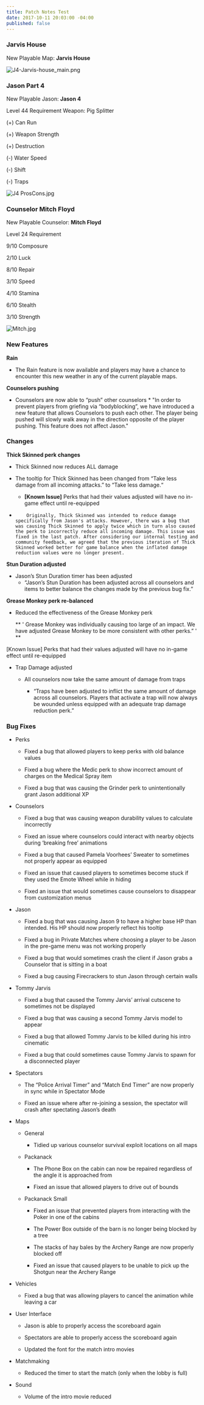 ```yaml
---
title: Patch Notes Test
date: 2017-10-11 20:03:00 -04:00
published: false
---
```


### Jarvis House

New Playable Map: **Jarvis House**

![J4-Jarvis-house_main.png](/uploads/J4-Jarvis-house_main.png)

### Jason Part 4

New Playable Jason: **Jason 4**

Level 44 Requirement
Weapon: Pig Splitter

\(\+) Can Run

\(\+) Weapon Strength

\(\+) Destruction

\(-) Water Speed

\(-) Shift

\(-) Traps

![J4 ProsCons.jpg](/uploads/J4%20ProsCons.jpg)

### Counselor Mitch Floyd

New Playable Counselor: **Mitch Floyd**

Level 24 Requirement

9/10 Composure

2/10 Luck

8/10 Repair

3/10 Speed

4/10 Stamina

6/10 Stealth

3/10 Strength

![Mitch.jpg](/uploads/Mitch.jpg)

### New Features

**Rain**

* The Rain feature is now available and players may have a chance to encounter this new weather in any of the current playable maps.

**Counselors pushing**

* Counselors are now able to “push” other counselors
  \* "In order to prevent players from griefing via “bodyblocking”, we have introduced a new feature that allows Counselors to push each other. The player being pushed will slowly walk away in the direction opposite of the player pushing. This feature does not affect Jason."

### Changes

**Thick Skinned perk changes**
* Thick Skinned now reduces ALL damage

* The tooltip for Thick Skinned has been changed from “Take less damage from all incoming attacks.” to “Take less damage.“

  * **\[Known Issue\]** Perks that had their values adjusted will have no in-game effect until re-equipped

* `    Originally, Thick Skinned was intended to reduce damage specifically from Jason's attacks. However, there was a bug that was causing Thick Skinned to apply twice which in turn also caused the perk to incorrectly reduce all incoming damage. This issue was fixed in the last patch. After considering our internal testing and community feedback, we agreed that the previous iteration of Thick Skinned worked better for game balance when the inflated damage reduction values were no longer present.`

**Stun Duration adjusted**

* Jason’s Stun Duration timer has been adjusted
    * “Jason’s Stun Duration has been adjusted across all counselors and items to better balance the changes made by the previous bug fix.”

**Grease Monkey perk re-balanced**

* Reduced the effectiveness of the Grease Monkey perk

    ** ' Grease Monkey was individually causing too large of an impact. We have adjusted Grease Monkey to be more consistent with other perks.” ' **

\[Known Issue\] Perks that had their values adjusted will have no in-game effect until re-equipped

* Trap Damage adjusted

  * All counselors now take the same amount of damage from traps

    * “Traps have been adjusted to inflict the same amount of damage across all counselors. Players that activate a trap will now always be wounded unless equipped with an adequate trap damage reduction perk.”

### Bug Fixes

* Perks

  * Fixed a bug that allowed players to keep perks with old balance values

  * Fixed a bug where the Medic perk to show incorrect amount of charges on the Medical Spray item

  * Fixed a bug that was causing the Grinder perk to unintentionally grant Jason additional XP


* Counselors

  * Fixed a bug that was causing weapon durability values to calculate incorrectly

  * Fixed an issue where counselors could interact with nearby objects during ‘breaking free’ animations

  * Fixed a bug that caused Pamela Voorhees’ Sweater to sometimes not properly appear as equipped

  * Fixed an issue that caused players to sometimes become stuck if they used the Emote Wheel while in hiding

  * Fixed an issue that would sometimes cause counselors to disappear from customization menus

* Jason

  * Fixed a bug that was causing Jason 9 to have a higher base HP than intended. His HP should now properly reflect his tooltip

  * Fixed a bug in Private Matches where choosing a player to be Jason in the pre-game menu was not working properly

  * Fixed a bug that would sometimes crash the client if Jason grabs a Counselor that is sitting in a boat

  * Fixed a bug causing Firecrackers to stun Jason through certain walls

* Tommy Jarvis

  * Fixed a bug that caused the Tommy Jarvis’ arrival cutscene to sometimes not be displayed

  * Fixed a bug that was causing a second Tommy Jarvis model to appear

  * Fixed a bug that allowed Tommy Jarvis to be killed during his intro cinematic

  * Fixed a bug that could sometimes cause Tommy Jarvis to spawn for a disconnected player

* Spectators

  * The “Police Arrival Timer” and “Match End Timer” are now properly in sync while in Spectator Mode

  * Fixed an issue where after re-joining a session, the spectator will crash after spectating Jason’s death

* Maps

  * General

    * Tidied up various counselor survival exploit locations on all maps

  * Packanack

    * The Phone Box on the cabin can now be repaired regardless of the angle it is approached from

    * Fixed an issue that allowed players to drive out of bounds

  * Packanack Small

    * Fixed an issue that prevented players from interacting with the Poker in one of the cabins

    * The Power Box outside of the barn is no longer being blocked by a tree

    * The stacks of hay bales by the Archery Range are now properly blocked off

    * Fixed an issue that caused players to be unable to pick up the Shotgun near the Archery Range

* Vehicles

  * Fixed a bug that was allowing players to cancel the animation while leaving a car

* User Interface

  * Jason is able to properly access the scoreboard again

  * Spectators are able to properly access the scoreboard again

  * Updated the font for the match intro movies

* Matchmaking

  * Reduced the timer to start the match (only when the lobby is full)

* Sound

  * Volume of the intro movie reduced